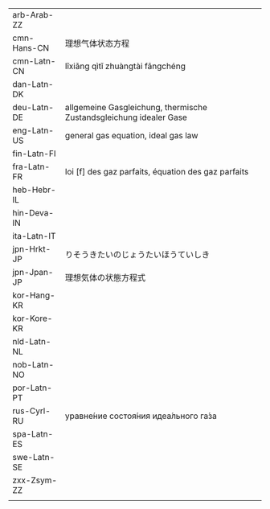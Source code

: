 | | | |
|-|-|-|
| arb-Arab-ZZ |  |  |
| cmn-Hans-CN | 理想气体状态方程 |  |
| cmn-Latn-CN | lǐxiǎng qìtǐ zhuàngtài fāngchéng |  |
| dan-Latn-DK |  |  |
| deu-Latn-DE | allgemeine Gasgleichung, thermische Zustandsgleichung idealer Gase |  |
| eng-Latn-US | general gas equation, ideal gas law |  |
| fin-Latn-FI |  |  |
| fra-Latn-FR | loi [f] des gaz parfaits, équation des gaz parfaits |  |
| heb-Hebr-IL |  |  |
| hin-Deva-IN |  |  |
| ita-Latn-IT |  |  |
| jpn-Hrkt-JP | りそうきたいのじょうたいほうていしき |  |
| jpn-Jpan-JP | 理想気体の状態方程式 |  |
| kor-Hang-KR |  |  |
| kor-Kore-KR |  |  |
| nld-Latn-NL |  |  |
| nob-Latn-NO |  |  |
| por-Latn-PT |  |  |
| rus-Cyrl-RU | уравне́ние состоя́ния идеа́льного га́за |  |
| spa-Latn-ES |  |  |
| swe-Latn-SE |  |  |
| zxx-Zsym-ZZ |  |  |
|  |  |  |
